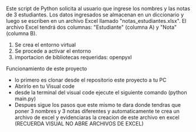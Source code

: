 Este script de Python solicita al usuario que ingrese los nombres y las notas de 3 estudiantes. Los datos ingresados se almacenan en un diccionario y luego se escriben en un archivo Excel llamado "notas_estudiantes.xlsx". El archivo Excel tendrá dos columnas: "Estudiante" (columna A) y "Nota" (columna B).


1. Se crea el entorno virtual 
2. Se procede a activar el entorno 
3. importacion de bibliotecas requeridas: openpyxl


Funcionamiento de este proyecto
- lo primero es clonar desde el repositorio este proyecto a tu PC
- Abrirlo en tu Visual code
- desde la terminal del visual code  ejecute el siguiente comando (python main.py)
- Despues sigue los pasos que este mismo te dara donde tendras que poner 3 nombres y 3 notas diferentes y automaticamente te crea un archivo de excel y evidenciaras la creacion de este archivo en excel (RECUERDA VISUAL NO ABRE ARCHIVOS DE EXCEL)